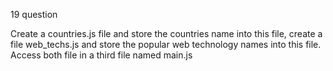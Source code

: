 19 question

Create a countries.js file and store the countries name into this file, create a file web_techs.js and store the popular web technology names into this file. Access both file in a third file named main.js
